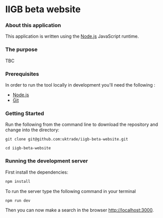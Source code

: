
IIGB beta website
=====================

### About this application

This application is written using the [Node.js](https://nodejs.org/en/) JavaScript runtime.

### The purpose

TBC

### Prerequisites

In order to run the tool locally in development you'll need the following :

- [Node.js](https://nodejs.org/en/)
- [Git](https://git-scm.com/downloads) 

### Getting Started

Run the following from the command line to download the repository and change into the directory:

```
git clone git@github.com:uktrade/iigb-beta-website.git

cd iigb-beta-website
```

### Running the development server

First install the dependencies:

```bash
npm install
```

To run the server type the following command in your terminal

```bash
npm run dev
```

Then you can now make a search in the browser [http://localhost:3000](http://localhost:3000).
